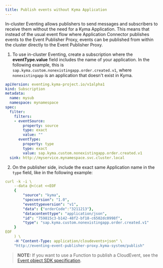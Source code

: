 ```yaml
---
title: Publish events without Kyma Application
---
```


In-cluster Eventing allows publishers to send messages and subscribers to receive them without the need for a Kyma Application. This means that instead of the usual event flow where Application Connector publishes events to the Event Publisher Proxy, events can be published from within the cluster directly to the Event Publisher Proxy.

1. To use in-cluster Eventing, create a subscription where the **eventType.value** field includes the name of your application. In the following example, this is `sap.kyma.custom.nonexistingapp.order.created.v1`, where `nonexistingapp` is an application that doesn't exist in Kyma.

```yaml
apiVersion: eventing.kyma-project.io/v1alpha1
kind: Subscription
metadata:
  name: mysub
  namespace: mynamespace
spec:
  filter:
    filters:
    - eventSource:
        property: source
        type: exact
        value: ""
      eventType:
        property: type
        type: exact
        value: sap.kyma.custom.nonexistingapp.order.created.v1
  sink: http://myservice.mynamespace.svc.cluster.local
```

2. On the publisher side, include the exact same Application name in the `type` field, like in the following example:

```yaml
curl -k -i \
    --data @<(cat <<EOF
    {
        "source": "kyma",
        "specversion": "1.0",
        "eventtypeversion": "v1",
        "data": {"orderCode":"3211213"},
        "datacontenttype": "application/json",
        "id": "759815c3-b142-48f2-bf18-c6502dc0998f",
        "type": "sap.kyma.custom.nonexistingapp.order.created.v1"
    }
EOF
    ) \
    -H "Content-Type: application/cloudevents+json" \
    "http://eventing-event-publisher-proxy.kyma-system/publish"
```

> **NOTE:** If you want to use a Function to publish a CloudEvent, see the [Event object SDK specification](../../05-technical-reference/svls-08-function-specification.md#event-object-sdk).
